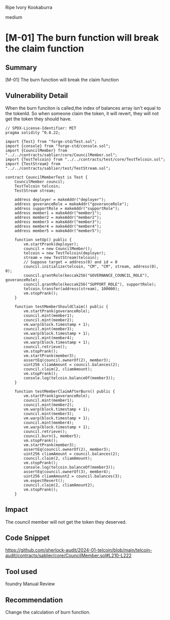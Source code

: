 Ripe Ivory Kookaburra

medium

# [M-01] The burn function will break the claim function

## Summary

[M-01] The burn function will break the claim function

## Vulnerability Detail

When the burn funciton is called,the index of balances array isn't equal to the tokenId. So when someone claim the token, it will revert, they will not get the token they should have.

```
// SPDX-License-Identifier: MIT
pragma solidity ^0.8.22;

import {Test} from "forge-std/Test.sol";
import {console} from "forge-std/console.sol";
import {CouncilMember} from "../../contracts/sablier/core/CouncilMember.sol";
import {TestTelcoin} from "../../contracts/test/core/TestTelcoin.sol";
import {TestStream} from "../../contracts/sablier/test/TestStream.sol";

contract CouncilMemberTest is Test {
    CouncilMember council;
    TestTelcoin telcoin;
    TestStream stream;

    address deployer = makeAddr("deployer");
    address goveranceRole = makeAddr("goveranceRole");
    address supportRole = makeAddr("supportRole");
    address member1 = makeAddr("member1");
    address member2 = makeAddr("member2");
    address member3 = makeAddr("member3");
    address member4 = makeAddr("member4");
    address member5 = makeAddr("member5");

    function setUp() public {
        vm.startPrank(deployer);
        council = new CouncilMember();
        telcoin = new TestTelcoin(deployer);
        stream = new TestStream(telcoin);
        // Suppose target = address(0) and id = 0
        council.initialize(telcoin, "CM", "CM", stream, address(0), 0);
        council.grantRole(keccak256("GOVERNANCE_COUNCIL_ROLE"), goveranceRole);
        council.grantRole(keccak256("SUPPORT_ROLE"), supportRole);
        telcoin.transfer(address(stream), 100000);
        vm.stopPrank();
    }

    function testMemberShouldClaim() public {
        vm.startPrank(goveranceRole);
        council.mint(member1);
        council.mint(member2);
        vm.warp(block.timestamp + 1);
        council.mint(member3);
        vm.warp(block.timestamp + 1);
        council.mint(member4);
        vm.warp(block.timestamp + 1);
        council.retrieve();
        vm.stopPrank();
        vm.startPrank(member3);
        assertEq(council.ownerOf(2), member3);
        uint256 cliamAmount = council.balances(2);
        council.claim(2, cliamAmount);
        vm.stopPrank();
        console.log(telcoin.balanceOf(member3));
    }

    function testMemberClaimAfterBurn() public {
        vm.startPrank(goveranceRole);
        council.mint(member1);
        council.mint(member2);
        vm.warp(block.timestamp + 1);
        council.mint(member3);
        vm.warp(block.timestamp + 1);
        council.mint(member4);
        vm.warp(block.timestamp + 1);
        council.retrieve();
        council.burn(1, member5);
        vm.stopPrank();
        vm.startPrank(member3);
        assertEq(council.ownerOf(2), member3);
        uint256 cliamAmount = council.balances(2);
        council.claim(2, cliamAmount);
        vm.stopPrank();
        console.log(telcoin.balanceOf(member3));
        assertEq(council.ownerOf(3), member4);
        uint256 cliamAmount2 = council.balances(3);
        vm.expectRevert();
        council.claim(2, cliamAmount2);
        vm.stopPrank();
    }
```

## Impact

The council member will not get the token they deserved.

## Code Snippet

https://github.com/sherlock-audit/2024-01-telcoin/blob/main/telcoin-audit/contracts/sablier/core/CouncilMember.sol#L210-L222

## Tool used

foundry
Manual Review

## Recommendation

Change the calculation of burn function.
